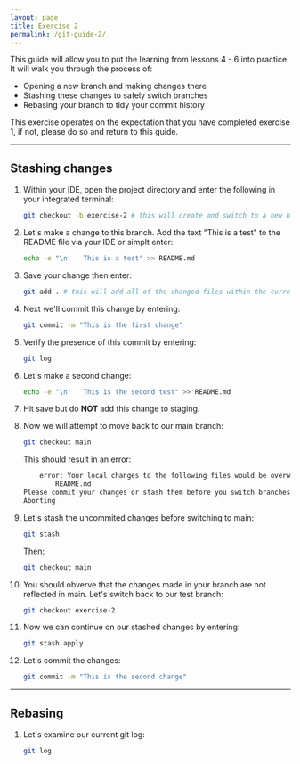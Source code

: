 ```yaml
---
layout: page
title: Exercise 2
permalink: /git-guide-2/
---
```


This guide will allow you to put the learning from lessons 4 - 6 into practice. It will walk you through the process of:

* Opening a new branch and making changes there
* Stashing these changes to safely switch branches
* Rebasing your branch to tidy your commit history

This exercise operates on the expectation that you have completed exercise 1, if not, please do so and return to this guide.

---
## Stashing changes

1. Within your IDE, open the project directory and enter the following in your integrated terminal:
    ``` bash
    git checkout -b exercise-2 # this will create and switch to a new branch for this exercise
    ```

2. Let's make a change to this branch. Add the text "This is a test" to the README file via your IDE or simplt enter:
    ``` bash 
    echo -e "\n    This is a test" >> README.md
    ```

3. Save your change then enter:
    ``` bash
    git add . # this will add all of the changed files within the current directory to staging
    ```

4. Next we'll commit this change by entering:
    ``` bash
    git commit -m "This is the first change"
    ```

5. Verify the presence of this commit by entering:
    ``` bash
    git log
    ```

6. Let's make a second change:
    ``` bash
    echo -e "\n    This is the second test" >> README.md
    ```

7. Hit save but do **NOT** add this change to staging.

8. Now we will attempt to move back to our main branch:
    ``` bash
    git checkout main
    ```
    This should result in an error:
    ``` bash
        error: Your local changes to the following files would be overwritten by checkout:
            README.md
    Please commit your changes or stash them before you switch branches.
    Aborting
    ```
9. Let's stash the uncommited changes before switching to main:
    ``` bash
    git stash
    ```
    Then:
    ``` bash
    git checkout main
    ```
10. You should obverve that the changes made in your branch are not reflected in main. Let's switch back to our test branch:
    ``` bash
    git checkout exercise-2
    ```

11. Now we can continue on our stashed changes by entering:
    ``` bash
    git stash apply
    ```

12. Let's commit the changes:
    ``` bash
    git commit -m "This is the second change"
    ```

---
## Rebasing

1. Let's examine our current git log:
    ``` bash
    git log
    ```





